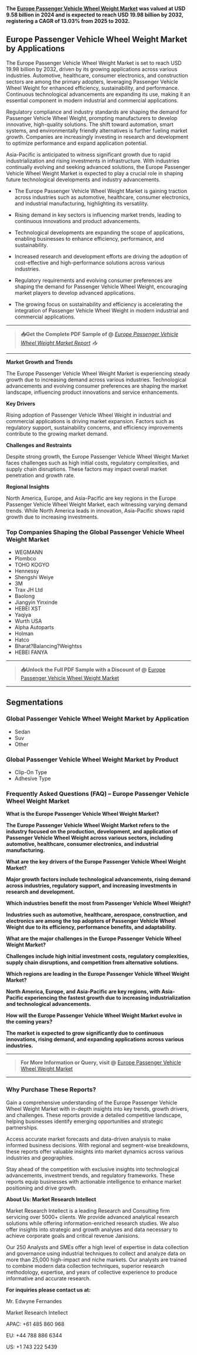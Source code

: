 <p><strong>The <a href="https://www.marketresearchintellect.com/download-sample/?rid=438416&amp;utm_source=Pulse-April-Europe&amp;utm_medium=852">Europe Passenger Vehicle Wheel Weight Market</a> was valued at USD 9.58 billion in 2024 and is expected to reach USD 19.98 billion by 2032, registering a CAGR of 13.03% from 2025 to 2032.</strong></p><h2>Europe Passenger Vehicle Wheel Weight Market by Applications&nbsp;</h2><p><p>The Europe Passenger Vehicle Wheel Weight Market is set to reach USD 19.98 billion by 2032, driven by its growing applications across various industries. Automotive, healthcare, consumer electronics, and construction sectors are among the primary adopters, leveraging Passenger Vehicle Wheel Weight for enhanced efficiency, sustainability, and performance. Continuous technological advancements are expanding its use, making it an essential component in modern industrial and commercial applications.</p><p>Regulatory compliance and industry standards are shaping the demand for Passenger Vehicle Wheel Weight, prompting manufacturers to develop innovative, high-quality solutions. The shift toward automation, smart systems, and environmentally friendly alternatives is further fueling market growth. Companies are increasingly investing in research and development to optimize performance and expand application potential.</p><p>Asia-Pacific is anticipated to witness significant growth due to rapid industrialization and rising investments in infrastructure. With industries continually evolving and seeking advanced solutions, the Europe Passenger Vehicle Wheel Weight Market is expected to play a crucial role in shaping future technological developments and industry advancements.</p></p><ul><li><p>The Europe Passenger Vehicle Wheel Weight Market is gaining traction across industries such as automotive, healthcare, consumer electronics, and industrial manufacturing, highlighting its versatility.</p></li><li><p>Rising demand in key sectors is influencing market trends, leading to continuous innovations and product advancements.</p></li><li><p>Technological developments are expanding the scope of applications, enabling businesses to enhance efficiency, performance, and sustainability.</p></li><li><p>Increased research and development efforts are driving the adoption of cost-effective and high-performance solutions across various industries.</p></li><li><p>Regulatory requirements and evolving consumer preferences are shaping the demand for Passenger Vehicle Wheel Weight, encouraging market players to develop advanced applications.</p></li><li><p>The growing focus on sustainability and efficiency is accelerating the integration of Passenger Vehicle Wheel Weight in modern industrial and commercial applications.</p></li></ul><hr /><blockquote><p><strong><span class="font-[700]">📥Get the Complete PDF Sample of @ </span></strong><em><span class="font-[700]"><a href="https://www.marketresearchintellect.com/download-sample/?rid=438416&amp;utm_source=Pulse-April-Europe&amp;utm_medium=852" target="_blank" data-tracking-control-name="article-ssr-frontend-pulse_little-text-block" data-tracking-will-navigate="" data-test-link="">Europe Passenger Vehicle Wheel Weight Market Report</a>&nbsp;📥</span></em></p></blockquote><hr /><p class="" data-start="77" data-end="360"><strong data-start="77" data-end="105">Market Growth and Trends</strong></p><p class="" data-start="77" data-end="360">The Europe Passenger Vehicle Wheel Weight Market is experiencing steady growth due to increasing demand across various industries. Technological advancements and evolving consumer preferences are shaping the market landscape, influencing product innovations and service enhancements.</p><p class="" data-start="362" data-end="606"><strong data-start="362" data-end="377">Key Drivers</strong></p><p class="" data-start="362" data-end="606">Rising adoption of Passenger Vehicle Wheel Weight in industrial and commercial applications is driving market expansion. Factors such as regulatory support, sustainability concerns, and efficiency improvements contribute to the growing market demand.</p><p class="" data-start="608" data-end="849"><strong data-start="608" data-end="637">Challenges and Restraints</strong></p><p class="" data-start="608" data-end="849">Despite strong growth, the Europe Passenger Vehicle Wheel Weight Market faces challenges such as high initial costs, regulatory complexities, and supply chain disruptions. These factors may impact overall market penetration and growth rate.</p><p class="" data-start="851" data-end="1095"><strong data-start="851" data-end="872">Regional Insights</strong></p><p class="" data-start="851" data-end="1095">North America, Europe, and Asia-Pacific are key regions in the Europe Passenger Vehicle Wheel Weight Market, each witnessing varying demand trends. While North America leads in innovation, Asia-Pacific shows rapid growth due to increasing investments.</p><p><h3>Top Companies Shaping the Global Passenger Vehicle Wheel Weight Market </h3><ul><li>WEGMANN</li><li>Plombco</li><li>TOHO KOGYO</li><li>Hennessy</li><li>Shengshi Weiye</li><li>3M</li><li>Trax JH Ltd</li><li>Baolong</li><li>Jiangyin Yinxinde</li><li>HEBEI XST</li><li>Yaqiya</li><li>Wurth USA</li><li>Alpha Autoparts</li><li>Holman</li><li>Hatco</li><li>Bharat?Balancing?Weightss</li><li>HEBEI FANYA</li></ul></p><hr /><blockquote><p><strong>📥Unlock the Full PDF Sample with a Discount of @</strong> <a href="https://www.marketresearchintellect.com/ask-for-discount/?rid=438416&amp;utm_source=Pulse-April-Europe&amp;utm_medium=852">Europe Passenger Vehicle Wheel Weight Market</a></p></blockquote><hr /><p><h2>Segmentations</h2><h3>Global Passenger Vehicle Wheel Weight Market by Application</h3><ul><li>Sedan</li><li>Suv</li><li>Other</li></ul><h3>Global Passenger Vehicle Wheel Weight Market by Product</h3><ul><li>Clip-On Type</li><li>Adhesive Type</li></ul></p><h3><strong>Frequently Asked Questions (FAQ) &ndash; Europe Passenger Vehicle Wheel Weight Market</strong></h3><p><strong>What is the Europe Passenger Vehicle Wheel Weight Market?</strong></p><p><strong>The Europe Passenger Vehicle Wheel Weight Market refers to the industry focused on the production, development, and application of Passenger Vehicle Wheel Weight across various sectors, including automotive, healthcare, consumer electronics, and industrial manufacturing.</strong></p><p><strong>What are the key drivers of the Europe Passenger Vehicle Wheel Weight Market?</strong></p><p><strong>Major growth factors include technological advancements, rising demand across industries, regulatory support, and increasing investments in research and development.</strong></p><p><strong>Which industries benefit the most from Passenger Vehicle Wheel Weight?</strong></p><p><strong>Industries such as automotive, healthcare, aerospace, construction, and electronics are among the top adopters of Passenger Vehicle Wheel Weight due to its efficiency, performance benefits, and adaptability.</strong></p><p><strong>What are the major challenges in the Europe Passenger Vehicle Wheel Weight Market?</strong></p><p><strong>Challenges include high initial investment costs, regulatory complexities, supply chain disruptions, and competition from alternative solutions.</strong></p><p><strong>Which regions are leading in the Europe Passenger Vehicle Wheel Weight Market?</strong></p><p><strong>North America, Europe, and Asia-Pacific are key regions, with Asia-Pacific experiencing the fastest growth due to increasing industrialization and technological advancements.</strong></p><p><strong>How will the Europe Passenger Vehicle Wheel Weight Market evolve in the coming years?</strong></p><p><strong>The market is expected to grow significantly due to continuous innovations, rising demand, and expanding applications across various industries.</strong></p><hr /><blockquote><p><span class="font-[700]"><strong>For More Information or Query, visit&nbsp;@</strong>&nbsp;</span><span class="font-[700]"><a href="https://www.marketresearchintellect.com/product/global-passenger-vehicle-wheel-weight-market-size-and-forecast/?utm_source=Linkedin&utm_medium=852" target="_blank" data-tracking-control-name="article-ssr-frontend-pulse_little-text-block" data-tracking-will-navigate="" data-test-link="">Europe Passenger Vehicle Wheel Weight Market</a></span></p></blockquote><hr /><h3><strong data-start="0" data-end="31">Why Purchase These Reports?</strong></h3><p class="" data-start="35" data-end="297">Gain a comprehensive understanding of the Europe Passenger Vehicle Wheel Weight Market with in-depth insights into key trends, growth drivers, and challenges. These reports provide a detailed competitive landscape, helping businesses identify emerging opportunities and strategic partnerships.</p><p class="" data-start="299" data-end="540">Access accurate market forecasts and data-driven analysis to make informed business decisions. With regional and segment-wise breakdowns, these reports offer valuable insights into market dynamics across various industries and geographies.</p><p class="" data-start="542" data-end="784">Stay ahead of the competition with exclusive insights into technological advancements, investment trends, and regulatory frameworks. These reports equip businesses with actionable intelligence to enhance market positioning and drive growth.</p><p><strong><span class="font-[700]">About Us: Market Research Intellect</span></strong></p><p><span class="">Market Research Intellect is a leading Research and Consulting firm servicing over 5000+ clients. We provide advanced analytical research solutions while offering information-enriched research studies.&nbsp;</span>We also offer insights into strategic and growth analyses and data necessary to achieve corporate goals and critical revenue Janisions.</p><p><span class="">Our 250 Analysts and SMEs offer a high level of expertise in data collection and governance using industrial techniques to collect and analyze data on more than 25,000 high-impact and niche markets. Our analysts are trained to combine modern data collection techniques, superior research methodology, expertise, and years of collective experience to produce informative and accurate research.</span></p><p><strong>For inquiries please contact us at:</strong></p><p>Mr. Edwyne Fernandes</p><p>Market Research Intellect</p><p>APAC: +61 485 860 968</p><p>EU: +44 788 886 6344</p><p>US: +1 743 222 5439</p>